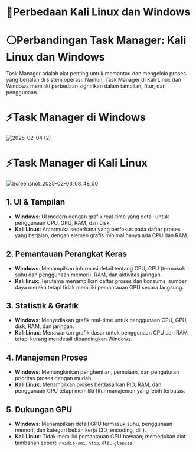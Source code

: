 # 📌Perbedaan Kali Linux dan Windows

# ⚪Perbandingan Task Manager: Kali Linux dan Windows
  Task Manager adalah alat penting untuk memantau dan mengelola proses yang berjalan di sistem operasi. Namun, Task Manager di Kali Linux dan Windows memiliki perbedaan signifikan dalam tampilan, fitur, dan penggunaan.
# ⚡Task Manager di Windows
   ![2025-02-04 (2)](https://github.com/user-attachments/assets/60234b2b-4d59-4b6b-8b44-db66e7d5ebe8)
# ⚡Task Manager di Kali Linux
   ![Screenshot_2025-02-03_08_48_50](https://github.com/user-attachments/assets/57e17e9b-4950-49cd-8f21-71c7213e576f)
## 1. UI & Tampilan
- **Windows**: UI modern dengan grafik real-time yang detail untuk penggunaan CPU, GPU, RAM, dan disk.
- **Kali Linux**: Antarmuka sederhana yang berfokus pada daftar proses yang berjalan, dengan elemen grafis minimal hanya ada CPU dan RAM.

## 2. Pemantauan Perangkat Keras
- **Windows**: Menampilkan informasi detail tentang CPU, GPU (termasuk suhu dan penggunaan memori), RAM, dan aktivitas jaringan.
- **Kali linux**: Terutama menampilkan daftar proses dan konsumsi sumber daya mereka tetapi tidak memiliki pemantauan GPU secara langsung.

## 3. Statistik & Grafik
- **Windows**: Menyediakan grafik real-time untuk penggunaan CPU, GPU, disk, RAM, dan jaringan.
- **Kali Linux**: Menawarkan grafik dasar untuk penggunaan CPU dan RAM tetapi kurang mendetail dibandingkan Windows.

## 4. Manajemen Proses
- **Windows**: Memungkinkan penghentian, pemulaan, dan pengaturan prioritas proses dengan mudah.
- **Kali Linux**: Menampilkan proses berdasarkan PID, RAM, dan penggunaan CPU tetapi memiliki fitur manajemen yang lebih terbatas.

## 5. Dukungan GPU
- **Windows**: Menampilkan detail GPU termasuk suhu, penggunaan memori, dan kategori beban kerja (3D, encoding, dll.).
- **Kali Linux**: Tidak memiliki pemantauan GPU bawaan; memerlukan alat tambahan seperti `nvidia-smi`, `htop`, atau `glances`.


  

  

